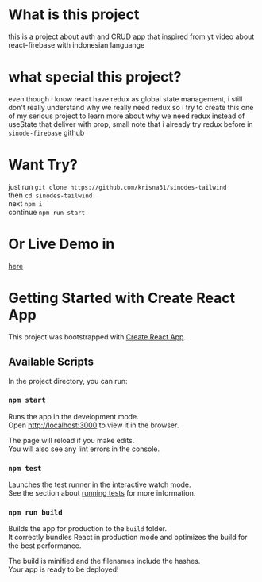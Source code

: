 # What is this project
this is a project about auth and CRUD app that inspired from yt video about react-firebase with indonesian languange

# what special this project?
even though i know react have redux as global state management, i still don't really understand why we really need redux so i try to create this one of my serious project to learn more about why we need redux instead of useState that deliver with prop, small note that i already try redux before in `sinode-firebase` github

# Want Try?
just run `git clone https://github.com/krisna31/sinodes-tailwind`\
then `cd sinodes-tailwind`\
next `npm i`\
continue `npm run start`

# Or Live Demo in 
[here](https://sinode-firebase.web.app/)

# Getting Started with Create React App

This project was bootstrapped with [Create React App](https://github.com/facebook/create-react-app).

## Available Scripts

In the project directory, you can run:

### `npm start`

Runs the app in the development mode.\
Open [http://localhost:3000](http://localhost:3000) to view it in the browser.

The page will reload if you make edits.\
You will also see any lint errors in the console.

### `npm test`

Launches the test runner in the interactive watch mode.\
See the section about [running tests](https://facebook.github.io/create-react-app/docs/running-tests) for more information.

### `npm run build`

Builds the app for production to the `build` folder.\
It correctly bundles React in production mode and optimizes the build for the best performance.

The build is minified and the filenames include the hashes.\
Your app is ready to be deployed!
